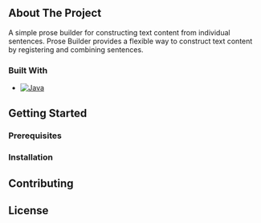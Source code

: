 <div align="center">
  <h3 align="center"README-Template</h3>
</div>

<!-- ABOUT THE PROJECT -->
## About The Project

A simple prose builder for constructing text content from individual sentences.
Prose Builder provides a flexible way to construct text content by registering and combining sentences.

### Built With

* [![Java][Java.com]][Java-url]

<!-- GETTING STARTED -->
## Getting Started

### Prerequisites

### Installation

<!-- CONTRIBUTING -->
## Contributing

<!-- LICENSE -->
## License

<!-- MARKDOWN LINKS & IMAGES -->
[Java.com]: https://img.shields.io/badge/Java-ED8B00?style=for-the-badge&logo=java&logoColor=white
[Java-url]: https://www.java.com/
